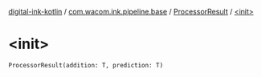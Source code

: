 [digital-ink-kotlin](../../index.md) / [com.wacom.ink.pipeline.base](../index.md) / [ProcessorResult](index.md) / [&lt;init&gt;](./-init-.md)

# &lt;init&gt;

`ProcessorResult(addition: T, prediction: T)`
